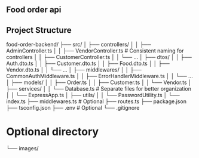 ## Food order api

## Project Structure

food-order-backend/
├── src/
│   ├── controllers/
│   │   ├── AdminController.ts
│   │   ├── VendorController.ts  # Consistent naming for controllers
│   │   ├── CustomerController.ts
│   │   └── ...
│   ├── dtos/
│   │   ├── Auth.dto.ts
│   │   ├── Customer.dto.ts
│   │   ├── Food.dto.ts
│   │   ├── Vendor.dto.ts
│   │   └── ...
│   ├── middlewares/
│   │   ├── CommonAuthMiddleware.ts
│   │   ├── ErrorHandlerMiddleware.ts
│   │   └── ...
│   ├── models/
│   │   ├── Order.ts
│   │   ├── Customer.ts
│   │   └── Vendor.ts
│   ├── services/
│   │   └── Database.ts  # Separate files for better organization
│   │       └── ExpressApp.ts
│   ├── utils/
│   │   └── PasswordUtility.ts
│   └── index.ts
├── middlewares.ts  # Optional
├── routes.ts
├── package.json
├── tsconfig.json
├── .env  # Optional
└── .gitignore

# Optional directory
└── images/